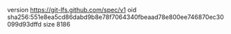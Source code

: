 version https://git-lfs.github.com/spec/v1
oid sha256:551e8ea5cd86dabd9b8e78f7064340fbeaad78e800ee746870ec30099d93dffd
size 8186
